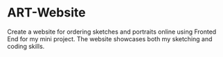 # ART-Website
Create a website for ordering sketches and portraits online using Fronted End for my mini project. The website showcases both my sketching and coding skills. 
